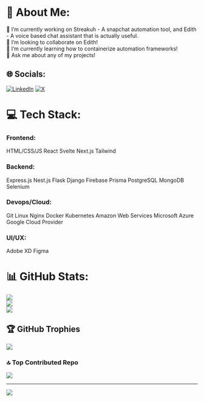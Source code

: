 # 💫 About Me:
🔭 I’m currently working on Streakuh - A snapchat automation tool, and Edith - A voice based chat assistant that is actually useful.<br>👯 I’m looking to collaborate on Edith!<br>🌱 I’m currently learning how to containerize automation frameworks!<br>💬 Ask me about any of my projects!


## 🌐 Socials:
[![LinkedIn](https://img.shields.io/badge/LinkedIn-%230077B5.svg?logo=linkedin&logoColor=white)](https://linkedin.com/in/nateloeffel) [![X](https://img.shields.io/badge/X-black.svg?logo=X&logoColor=white)](https://x.com/nateloeffel) 

# 💻 Tech Stack:
### Frontend:
HTML/CSS/JS
React
Svelte
Next.js
Tailwind

### Backend:
Express.js
Nest.js
Flask
Django
Firebase
Prisma
PostgreSQL
MongoDB
Selenium

### Devops/Cloud:
Git
Linux
Nginx
Docker
Kubernetes
Amazon Web Services
Microsoft Azure
Google Cloud Provider

### UI/UX:
Adobe XD
Figma
# 📊 GitHub Stats:
![](https://github-readme-stats.vercel.app/api?username=nateloeffel&theme=dark&hide_border=false&include_all_commits=false&count_private=false)<br/>
![](https://github-readme-streak-stats.herokuapp.com/?user=nateloeffel&theme=dark&hide_border=false)<br/>
![](https://github-readme-stats.vercel.app/api/top-langs/?username=nateloeffel&theme=dark&hide_border=false&include_all_commits=false&count_private=false&layout=compact)

## 🏆 GitHub Trophies
![](https://github-profile-trophy.vercel.app/?username=nateloeffel&theme=default&no-frame=false&no-bg=true&margin-w=4)

### 🔝 Top Contributed Repo
![](https://github-contributor-stats.vercel.app/api?username=nateloeffel&limit=5&theme=dark&combine_all_yearly_contributions=true)

---
[![](https://visitcount.itsvg.in/api?id=nateloeffel&icon=0&color=0)](https://visitcount.itsvg.in)

<!-- Proudly created with GPRM ( https://gprm.itsvg.in ) -->
